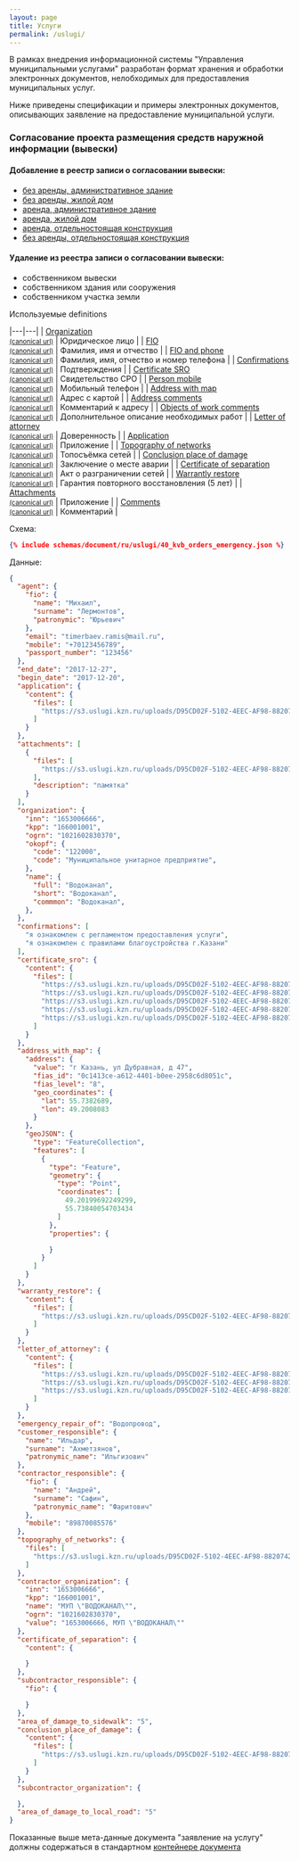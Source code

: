 ```yaml
---
layout: page
title: Услуги
permalink: /uslugi/
---
```

В рамках внедрения информационной системы "Управления муниципальными услугами"
разработан формат хранения и обработки электронных документов, нелобходимых для предоставления муниципальных услуг.

Ниже приведены спецификации и примеры электронных документов, описывающих заявление на предоставление муниципальной услуги.

### Согласование проекта размещения средств наружной информации (вывески)

#### Добавление в реестр записи о согласовании вывески:
 - [без аренды, административное здание](/uslugi/signboard_no_lease_no_living)
 - [без аренды, жилой дом](/uslugi/signboard_no_lease_living)
 - [аренда, административное здание](/uslugi/signboard_lease_no_living)
 - [аренда, жилой дом](/uslugi/signboard_lease_living)
 - [аренда, отдельностоящая конструкция](/uslugi/signboard_lease_separate)
 - [без аренды, отдельностоящая конструкция](/uslugi/signboard_no_lease_separate)

#### Удаление из реестра записи о согласовании вывески:
 - собственником вывески
 - собственником здания или сооружения
 - собственником участка земли

Используемые definitions

|---|---|
| [Organization](/schemas/organization/ru/organization.json) <br> [<small>(canonical url)</small>](/organization/ru/organization) | Юридическое лицо |
| [FIO](/schemas/person/ru/fio.json) <br> [<small>(canonical url)</small>](/person/ru/fio) | Фамилия, имя и отчество |
| [FIO and phone](/schemas/person/ru/fio_phone.json) <br> [<small>(canonical url)</small>](/person/ru/fio_phone) | Фамилия, имя, отчество и номер телефона |
| [Confirmations](/schemas/document/ru/uslugi/definitions/confirmations.json) <br> [<small>(canonical url)</small>](/document/ru/uslugi/definitions/confirmations) | Подтверждения |
| [Certificate SRO](/schemas/document/ru/uslugi/definitions/certificate_sro.json) <br> [<small>(canonical url)</small>](/document/ru/uslugi/definitions/certificate_sro) | Свидетельство СРО |
| [Person mobile](/schemas/document/ru/uslugi/definitions/person_mobile.json) <br> [<small>(canonical url)</small>](/document/ru/uslugi/definitions/person_mobile) | Мобильный телефон |
| [Address with map](/schemas/location/ru/address_with_map.json) <br> [<small>(canonical url)</small>](/location/ru/address_with_map) | Адрес с картой |
| [Address comments](/schemas/location/ru/address_comments.json) <br> [<small>(canonical url)</small>](/location/ru/address_comments) | Комментарий к адресу |
| [Objects of work comments](/schemas/document/ru/uslugi/definitions/objects_of_work_comments.json) <br> [<small>(canonical url)</small>](/document/ru/uslugi/definitions/objects_of_work_comments) | Дополнительное описание необходимых работ |
| [Letter of attorney](/schemas/document/ru/uslugi/definitions/letter_of_attorney.json) <br> [<small>(canonical url)</small>](/document/ru/uslugi/definitions/letter_of_attorney) | Доверенность |
| [Application](/schemas/document/ru/uslugi/definitions/application.json) <br> [<small>(canonical url)</small>](/document/ru/uslugi/definitions/application) | Приложение |
| [Topography of networks](/schemas/document/ru/uslugi/definitions/topography_of_networks.json) <br> [<small>(canonical url)</small>](/document/ru/uslugi/definitions/topography_of_networks) | Топосъёмка сетей |
| [Conclusion place of damage](/schemas/document/ru/uslugi/definitions/conclusion_place_of_damage.json) <br> [<small>(canonical url)</small>](/document/ru/uslugi/definitions/conclusion_place_of_damage) | Заключение о месте аварии |
| [Certificate of separation](/schemas/document/ru/uslugi/definitions/certificate_of_separation.json) <br> [<small>(canonical url)</small>](/document/ru/uslugi/definitions/certificate_of_separation) | Акт о разграничении сетей |
| [Warrantly restore](/schemas/document/ru/uslugi/definitions/warranty_restore.json) <br> [<small>(canonical url)</small>](/document/ru/uslugi/definitions/warranty_restore) | Гарантия повторного восстановления (5 лет) |
| [Attachments](/schemas/document/ru/uslugi/definitions/attachments.json) <br> [<small>(canonical url)</small>](/document/ru/uslugi/definitions/attachments) | Приложение |
| [Comments](/schemas/document/ru/uslugi/definitions/comments.json) <br> [<small>(canonical url)</small>](/document/ru/uslugi/definitions/comments) | Комментарий |


Схема:
```json
{% include schemas/document/ru/uslugi/40_kvb_orders_emergency.json %}
```

Данные:
```json
{
  "agent": {
    "fio": {
      "name": "Михаил",
      "surname": "Лермонтов",
      "patronymic": "Юрьевич"
    },
    "email": "timerbaev.ramis@mail.ru",
    "mobile": "+70123456789",
    "passport_number": "123456"
  },
  "end_date": "2017-12-27",
  "begin_date": "2017-12-20",
  "application": {
    "content": {
      "files": [
        "https://s3.uslugi.kzn.ru/uploads/D95CD02F-5102-4EEC-AF98-88207420DE03/-001.jpg"
      ]
    }
  },
  "attachments": [
    {
      "files": [
        "https://s3.uslugi.kzn.ru/uploads/D95CD02F-5102-4EEC-AF98-88207420DE03/-004.jpg"
      ],
      "description": "памятка"
    }
  ],
  "organization": {
    "inn": "1653006666",
    "kpp": "166001001",
    "ogrn": "1021602830370",
    "okopf": {
      "code": "122000",
      "code": "Муниципальное унитарное предприятие",
    },
    "name": {
      "full": "Водоканал",
      "short": "Водоканал",
      "commmon": "Водоканал",
    },
  },
  "confirmations": [
    "я ознакомлен с регламентом предоставления услуги",
    "я ознакомлен с правилами благоустройства г.Казани"
  ],
  "certificate_sro": {
    "content": {
      "files": [
        "https://s3.uslugi.kzn.ru/uploads/D95CD02F-5102-4EEC-AF98-88207420DE03/OneTouch_Sep_04_2017_15.JPG",
        "https://s3.uslugi.kzn.ru/uploads/D95CD02F-5102-4EEC-AF98-88207420DE03/OneTouch_Sep_04_2017_14.JPG",
        "https://s3.uslugi.kzn.ru/uploads/D95CD02F-5102-4EEC-AF98-88207420DE03/OneTouch_Sep_04_2017_12.JPG",
        "https://s3.uslugi.kzn.ru/uploads/D95CD02F-5102-4EEC-AF98-88207420DE03/OneTouch_Sep_04_2017_16.JPG",
        "https://s3.uslugi.kzn.ru/uploads/D95CD02F-5102-4EEC-AF98-88207420DE03/OneTouch_Sep_04_2017_13.JPG"
      ]
    }
  },
  "address_with_map": {
    "address": {
      "value": "г Казань, ул Дубравная, д 47",
      "fias_id": "0c1413ce-a612-4401-b0ee-2958c6d8051c",
      "fias_level": "8",
      "geo_coordinates": {
        "lat": 55.7382689,
        "lon": 49.2008083
      }
    },
    "geoJSON": {
      "type": "FeatureCollection",
      "features": [
        {
          "type": "Feature",
          "geometry": {
            "type": "Point",
            "coordinates": [
              49.20199692249299,
              55.73840054703434
            ]
          },
          "properties": {

          }
        }
      ]
    }
  },
  "warranty_restore": {
    "content": {
      "files": [
        "https://s3.uslugi.kzn.ru/uploads/D95CD02F-5102-4EEC-AF98-88207420DE03/-003.jpg"
      ]
    }
  },
  "letter_of_attorney": {
    "content": {
      "files": [
        "https://s3.uslugi.kzn.ru/uploads/D95CD02F-5102-4EEC-AF98-88207420DE03/-009.jpg",
        "https://s3.uslugi.kzn.ru/uploads/D95CD02F-5102-4EEC-AF98-88207420DE03/-010.jpg",
        "https://s3.uslugi.kzn.ru/uploads/D95CD02F-5102-4EEC-AF98-88207420DE03/-008.jpg"
      ]
    }
  },
  "emergency_repair_of": "Водопровод",
  "customer_responsible": {
    "name": "Ильдар",
    "surname": "Ахметзянов",
    "patronymic_name": "Ильгизович"
  },
  "contractor_responsible": {
    "fio": {
      "name": "Андрей",
      "surname": "Сафин",
      "patronymic_name": "Фаритович"
    },
    "mobile": "89870085576"
  },
  "topography_of_networks": {
    "files": [
      "https://s3.uslugi.kzn.ru/uploads/D95CD02F-5102-4EEC-AF98-88207420DE03/-006.jpg"
    ]
  },
  "contractor_organization": {
    "inn": "1653006666",
    "kpp": "166001001",
    "name": "МУП \"ВОДОКАНАЛ\"",
    "ogrn": "1021602830370",
    "value": "1653006666, МУП \"ВОДОКАНАЛ\""
  },
  "certificate_of_separation": {
    "content": {

    }
  },
  "subcontractor_responsible": {
    "fio": {

    }
  },
  "area_of_damage_to_sidewalk": "5",
  "conclusion_place_of_damage": {
    "content": {
      "files": [
        "https://s3.uslugi.kzn.ru/uploads/D95CD02F-5102-4EEC-AF98-88207420DE03/-002.jpg"
      ]
    }
  },
  "subcontractor_organization": {

  },
  "area_of_damage_to_local_road": "5"
}
```

Показанные выше мета-данные документа "заявление на услугу" должны
содержаться в стандартном [контейнере документа](/schemas/document/ru/document.json)
